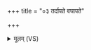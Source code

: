 +++
title = "०३ तर्दापते वघापते"

+++
<details><summary>मूलम् (VS)</summary>

तर्दा॑पते॒ वघा॑पते॒ तृष्ट॑जम्भा॒ आ शृ॑णोत मे।  
य आ॑र॒ण्या व्य᳡द्व॒रा ये के च॒ स्थ व्य᳡द्व॒रास्तान्त्सर्वा॑ञ्जम्भयामसि ॥
</details>